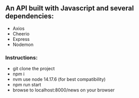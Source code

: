## An API built with Javascript and several dependencies: 
- Axios
- Cheerio
- Express
- Nodemon

### Instructions:
- git clone the project
- npm i 
- nvm use node 14.17.6 (for best compatibility)
- npm run start
- browse to localhost:8000/news on your browser
